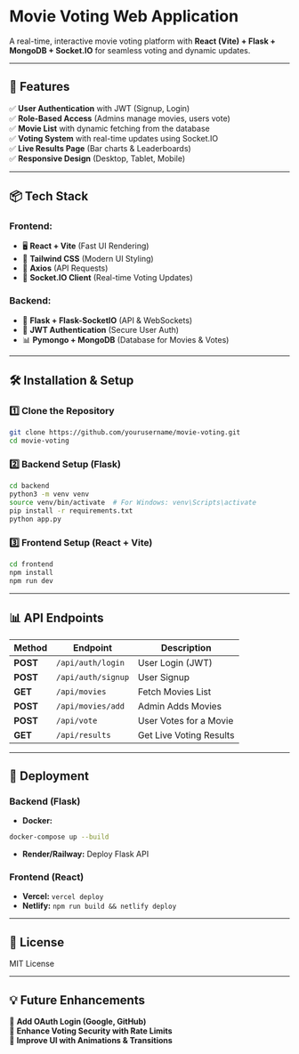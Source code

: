 # Movie Voting Web Application

A real-time, interactive movie voting platform with **React (Vite) + Flask + MongoDB + Socket.IO** for seamless voting and dynamic updates.

---

## 🔹 Features
✅ **User Authentication** with JWT (Signup, Login)  
✅ **Role-Based Access** (Admins manage movies, users vote)  
✅ **Movie List** with dynamic fetching from the database  
✅ **Voting System** with real-time updates using Socket.IO  
✅ **Live Results Page** (Bar charts & Leaderboards)  
✅ **Responsive Design** (Desktop, Tablet, Mobile)  

---

## 📦 Tech Stack

### **Frontend:**
- 🖥️ **React + Vite** (Fast UI Rendering)
- 🎨 **Tailwind CSS** (Modern UI Styling)
- 🔗 **Axios** (API Requests)
- 🔄 **Socket.IO Client** (Real-time Voting Updates)

### **Backend:**
- 🚀 **Flask + Flask-SocketIO** (API & WebSockets)
- 🔑 **JWT Authentication** (Secure User Auth)
- 📊 **Pymongo + MongoDB** (Database for Movies & Votes)

---

## 🛠️ Installation & Setup

### **1️⃣ Clone the Repository**
```bash
git clone https://github.com/yourusername/movie-voting.git
cd movie-voting
```

### **2️⃣ Backend Setup (Flask)**
```bash
cd backend
python3 -m venv venv
source venv/bin/activate  # For Windows: venv\Scripts\activate
pip install -r requirements.txt
python app.py
```

### **3️⃣ Frontend Setup (React + Vite)**
```bash
cd frontend
npm install
npm run dev
```

---

## 📊 API Endpoints

| Method | Endpoint | Description |
|--------|---------|-------------|
| **POST** | `/api/auth/login` | User Login (JWT) |
| **POST** | `/api/auth/signup` | User Signup |
| **GET** | `/api/movies` | Fetch Movies List |
| **POST** | `/api/movies/add` | Admin Adds Movies |
| **POST** | `/api/vote` | User Votes for a Movie |
| **GET** | `/api/results` | Get Live Voting Results |

---

## 🚀 Deployment
### **Backend (Flask)**
- **Docker:**  
```bash
docker-compose up --build
```
- **Render/Railway:** Deploy Flask API

### **Frontend (React)**
- **Vercel:** `vercel deploy`  
- **Netlify:** `npm run build && netlify deploy`  

---

## 📜 License
MIT License  

---

## 💡 Future Enhancements
🔹 **Add OAuth Login (Google, GitHub)**  
🔹 **Enhance Voting Security with Rate Limits**  
🔹 **Improve UI with Animations & Transitions**  

